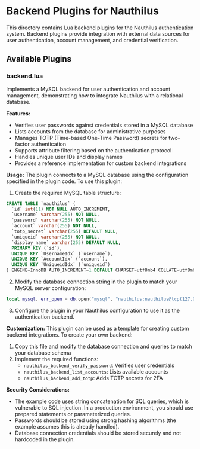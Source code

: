 # Backend Plugins for Nauthilus

This directory contains Lua backend plugins for the Nauthilus authentication system. Backend plugins provide integration with external data sources for user authentication, account management, and credential verification.

## Available Plugins

### backend.lua
Implements a MySQL backend for user authentication and account management, demonstrating how to integrate Nauthilus with a relational database.

**Features:**
- Verifies user passwords against credentials stored in a MySQL database
- Lists accounts from the database for administrative purposes
- Manages TOTP (Time-based One-Time Password) secrets for two-factor authentication
- Supports attribute filtering based on the authentication protocol
- Handles unique user IDs and display names
- Provides a reference implementation for custom backend integrations

**Usage:**
The plugin connects to a MySQL database using the configuration specified in the plugin code. To use this plugin:

1. Create the required MySQL table structure:
```sql
CREATE TABLE `nauthilus` (
  `id` int(11) NOT NULL AUTO_INCREMENT,
  `username` varchar(255) NOT NULL,
  `password` varchar(255) NOT NULL,
  `account` varchar(255) NOT NULL,
  `totp_secret` varchar(255) DEFAULT NULL,
  `uniqueid` varchar(255) NOT NULL,
  `display_name` varchar(255) DEFAULT NULL,
  PRIMARY KEY (`id`),
  UNIQUE KEY `UsernameIdx` (`username`),
  UNIQUE KEY `AccountIdx` (`account`),
  UNIQUE KEY `UniqueidIdx` (`uniqueid`)
) ENGINE=InnoDB AUTO_INCREMENT=1 DEFAULT CHARSET=utf8mb4 COLLATE=utf8mb4_unicode_ci
```

2. Modify the database connection string in the plugin to match your MySQL server configuration:
```lua
local mysql, err_open = db.open("mysql", "nauthilus:nauthilus@tcp(127.0.0.1)/nauthilus", config)
```

3. Configure the plugin in your Nauthilus configuration to use it as the authentication backend.

**Customization:**
This plugin can be used as a template for creating custom backend integrations. To create your own backend:

1. Copy this file and modify the database connection and queries to match your database schema
2. Implement the required functions:
   - `nauthilus_backend_verify_password`: Verifies user credentials
   - `nauthilus_backend_list_accounts`: Lists available accounts
   - `nauthilus_backend_add_totp`: Adds TOTP secrets for 2FA

**Security Considerations:**
- The example code uses string concatenation for SQL queries, which is vulnerable to SQL injection. In a production environment, you should use prepared statements or parameterized queries.
- Passwords should be stored using strong hashing algorithms (the example assumes this is already handled).
- Database connection credentials should be stored securely and not hardcoded in the plugin.
